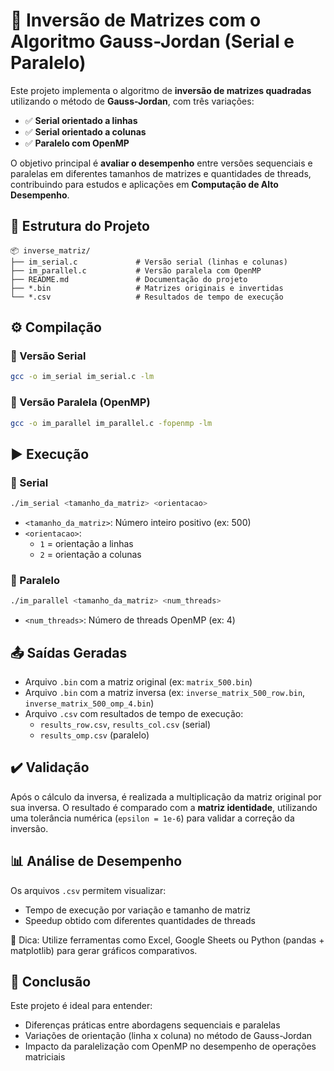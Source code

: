 
# 🧮 Inversão de Matrizes com o Algoritmo Gauss-Jordan (Serial e Paralelo)

Este projeto implementa o algoritmo de **inversão de matrizes quadradas** utilizando o método de **Gauss-Jordan**, com três variações:

- ✅ **Serial orientado a linhas**
- ✅ **Serial orientado a colunas**
- ✅ **Paralelo com OpenMP**

O objetivo principal é **avaliar o desempenho** entre versões sequenciais e paralelas em diferentes tamanhos de matrizes e quantidades de threads, contribuindo para estudos e aplicações em **Computação de Alto Desempenho**.

## 📁 Estrutura do Projeto

```
📦 inverse_matriz/
├── im_serial.c             # Versão serial (linhas e colunas)
├── im_parallel.c           # Versão paralela com OpenMP
├── README.md               # Documentação do projeto
├── *.bin                   # Matrizes originais e invertidas
└── *.csv                   # Resultados de tempo de execução
```

## ⚙️ Compilação

### 🔹 Versão Serial
```bash
gcc -o im_serial im_serial.c -lm
```

### 🔹 Versão Paralela (OpenMP)
```bash
gcc -o im_parallel im_parallel.c -fopenmp -lm
```

## ▶️ Execução

### 🔸 Serial
```bash
./im_serial <tamanho_da_matriz> <orientacao>
```

- `<tamanho_da_matriz>`: Número inteiro positivo (ex: 500)
- `<orientacao>`:
  - `1` = orientação a linhas
  - `2` = orientação a colunas

### 🔸 Paralelo
```bash
./im_parallel <tamanho_da_matriz> <num_threads>
```

- `<num_threads>`: Número de threads OpenMP (ex: 4)

## 📤 Saídas Geradas

- Arquivo `.bin` com a matriz original (ex: `matrix_500.bin`)
- Arquivo `.bin` com a matriz inversa (ex: `inverse_matrix_500_row.bin`, `inverse_matrix_500_omp_4.bin`)
- Arquivo `.csv` com resultados de tempo de execução:
  - `results_row.csv`, `results_col.csv` (serial)
  - `results_omp.csv` (paralelo)

## ✔️ Validação

Após o cálculo da inversa, é realizada a multiplicação da matriz original por sua inversa. O resultado é comparado com a **matriz identidade**, utilizando uma tolerância numérica (`epsilon = 1e-6`) para validar a correção da inversão.

## 📊 Análise de Desempenho

Os arquivos `.csv` permitem visualizar:
- Tempo de execução por variação e tamanho de matriz
- Speedup obtido com diferentes quantidades de threads

🔧 Dica: Utilize ferramentas como Excel, Google Sheets ou Python (pandas + matplotlib) para gerar gráficos comparativos.

## 🧠 Conclusão

Este projeto é ideal para entender:
- Diferenças práticas entre abordagens sequenciais e paralelas
- Variações de orientação (linha x coluna) no método de Gauss-Jordan
- Impacto da paralelização com OpenMP no desempenho de operações matriciais
